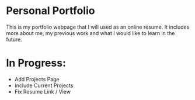 # Personal Portfolio 
 This is my portfolio webpage that I will used as an online resume. It includes more about me, my previous work and what I would like to learn in the future. 

# In Progress:
- Add Projects Page
- Include Current Projects
- Fix Resume Link / View